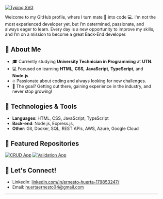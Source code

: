 <!--
**Ernees/Ernees** is a ✨ _special_ ✨ repository because its `README.md` (this file) appears on your GitHub profile.

Here are some ideas to get you started:

- 🔭 I’m currently working on ...
- 🌱 I’m currently learning ...
- 👯 I’m looking to collaborate on ...
- 🤔 I’m looking for help with ...
- 💬 Ask me about ...
- 📫 How to reach me: ...
- 😄 Pronouns: ...
- ⚡ Fun fact: ...
# Hi there! 👋 I'm Erne

🎓 I'm currently studying **University Technician in Programming** at **UTN**. I'm passionate about web development and I'm highly motivated to keep learning every day.

## 🚀 About Me
- 💻 I’m currently focusing on improving my skills in **HTML**, **CSS**, and **JavaScript**, as well as **TypeScript** and **Node.js**.
- 🌱 I'm deeply committed to becoming a full-stack developer and I love diving into new challenges.
- 💼 I am eager to step into the tech industry and start gaining experience, contributing to projects, and growing as a professional. The idea of working with other developers and continuously learning excites me every day!
- ⚡ Fun fact: When I’m not coding, I enjoy exploring tech news and learning about emerging technologies.

## 🛠️ Technologies & Tools
- **Languages**: HTML, CSS, JavaScript, TypeScript
- **Back-end**: Node.js
- **Other**: Git, Docker, SQL, REST APIs

## 📫 How to reach me
- GitHub: [github.com/Ernees](https://github.com/Ernees)
- LinkedIn: [linkedin.com/in/ErnestoHuerta]([https://linkedin.com/in/ErnestoHuerta](https://www.linkedin.com/in/ernesto-huerta-179853247/))
- Email: [huertaernesto04@gmail.com](mailto:huertaernesto04@gmail.com)
# Hey there! 👋 I'm Erne
-->
[![Typing SVG](https://readme-typing-svg.demolab.com?font=Fira+Code&weight=500&size=22&pause=1000&color=57d1c9&vCenter=true&width=500&lines=Hi+there!👋+I'm+Erne!;Welcome+to+my+GitHub!😊+;Turning+mate🧉+into+code;Always+learning+something+new✨)](https://git.io/typing-svg)

Welcome to my GitHub profile, where I turn mate 🧉 into code 💻. I'm not the most experienced developer yet, but I’m determined, passionate, and always eager to learn. Every day is a new opportunity to improve my skills, and I’m on a mission to become a great Back-End developer.

## 🚀 About Me
- 🎓 Currently studying **University Technician in Programming** at **UTN**.
- 💻 Focused on learning **HTML**, **CSS**, **JavaScript**, **TypeScript**, and **Node.js**.
- 🔥 Passionate about coding and always looking for new challenges.
- 🌟 The goal? Getting out there, gaining experience in the industry, and never stop growing!

## 🔧 Technologies & Tools
- **Languages**: HTML, CSS, JavaScript, TypeScript
- **Back-end**: Node.js, Express.js, 
- **Other**: Git, Docker, SQL, REST APIs, AWS, Azure, Google Cloud

## 🌟 Featured Repositories
[![CRUD App](https://github-readme-stats.vercel.app/api/pin/?username=Ernees&repo=CRUD-version-pro&theme=radical)](https://github.com/Ernees/CRUD-version-pro)
[![Validation App](https://github-readme-stats.vercel.app/api/pin/?username=Ernees&repo=form-validation-app-js&theme=radical)](https://github.com/Ernees/form-validation-app-js)

## 🤝 Let's Connect!
- LinkedIn: [linkedin.com/in/ernesto-huerta-179853247/](https://linkedin.com/in/ernesto-huerta-179853247/)
- Email: [huertaernesto04@gmail.com](mailto:huertaernesto04@gmail.com)

---
